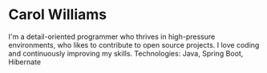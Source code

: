 # Carol Williams

I'm a detail-oriented programmer who thrives in high-pressure environments, who likes to contribute to open source projects. I love coding and continuously improving my skills.
Technologies: Java, Spring Boot, Hibernate
